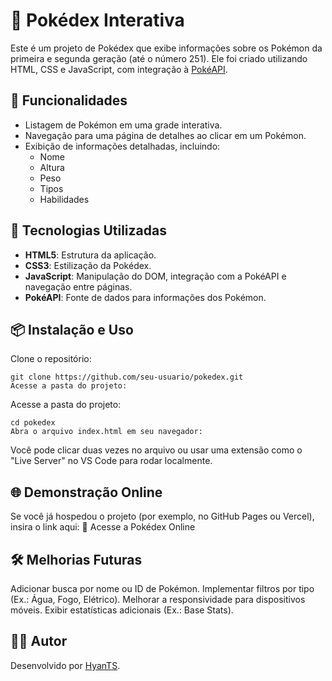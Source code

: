 # 🐾 **Pokédex Interativa**

Este é um projeto de Pokédex que exibe informações sobre os Pokémon da primeira e segunda geração (até o número 251). Ele foi criado utilizando HTML, CSS e JavaScript, com integração à [PokéAPI](https://pokeapi.co/).


## 🧩 **Funcionalidades**

- Listagem de Pokémon em uma grade interativa.
- Navegação para uma página de detalhes ao clicar em um Pokémon.
- Exibição de informações detalhadas, incluindo:
  - Nome
  - Altura
  - Peso
  - Tipos
  - Habilidades


## 🚀 **Tecnologias Utilizadas**

- **HTML5**: Estrutura da aplicação.
- **CSS3**: Estilização da Pokédex.
- **JavaScript**: Manipulação do DOM, integração com a PokéAPI e navegação entre páginas.
- **PokéAPI**: Fonte de dados para informações dos Pokémon.


## 📦 **Instalação e Uso**
Clone o repositório:
```
git clone https://github.com/seu-usuario/pokedex.git
Acesse a pasta do projeto:
```
Acesse a pasta do projeto:
```
cd pokedex
Abra o arquivo index.html em seu navegador:
```
Você pode clicar duas vezes no arquivo ou usar uma extensão como o "Live Server" no VS Code para rodar localmente.

## 🌐 **Demonstração Online**
Se você já hospedou o projeto (por exemplo, no GitHub Pages ou Vercel), insira o link aqui: 🔗 Acesse a Pokédex Online


## 🛠 **Melhorias Futuras**
Adicionar busca por nome ou ID de Pokémon.
Implementar filtros por tipo (Ex.: Água, Fogo, Elétrico).
Melhorar a responsividade para dispositivos móveis.
Exibir estatísticas adicionais (Ex.: Base Stats).
## 🧑‍💻 **Autor**

Desenvolvido por [HyanTS](https://github.com/hyants).